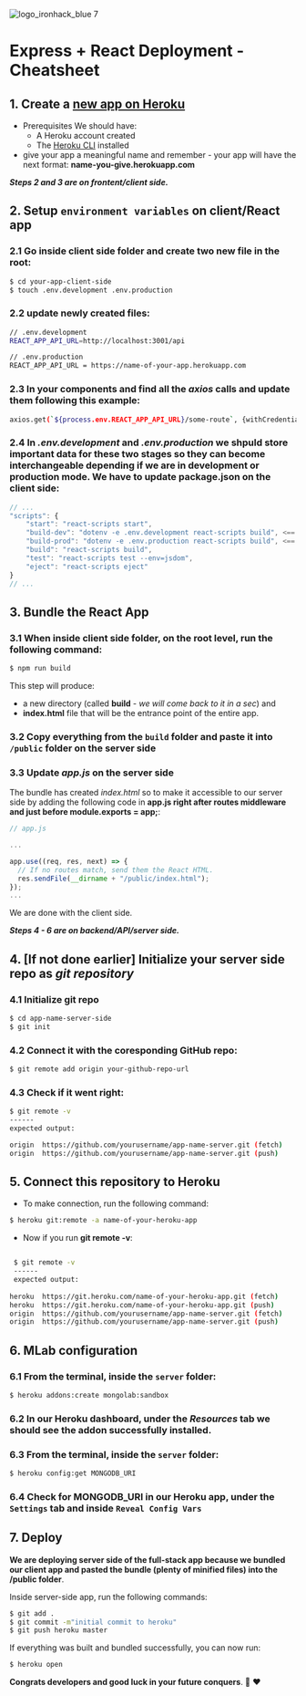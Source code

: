 ![logo_ironhack_blue 7](https://user-images.githubusercontent.com/23629340/40541063-a07a0a8a-601a-11e8-91b5-2f13e4e6b441.png)

# Express + React Deployment - Cheatsheet

## 1. Create a [new app on Heroku](https://dashboard.heroku.com/new-app) 
- Prerequisites
We should have:
    - A Heroku account created
    - The [Heroku CLI](https://devcenter.heroku.com/articles/heroku-cli) installed
- give your app a meaningful name and remember - your app will have the next format: **name-you-give.herokuapp.com**

***Steps 2 and 3 are on frontent/client side.***
## 2. Setup `environment variables` on client/React app

### 2.1 Go inside client side folder and **create two new file in the root**:

```bash
$ cd your-app-client-side
$ touch .env.development .env.production
```

### 2.2 update newly created files:

```bash
// .env.development
REACT_APP_API_URL=http://localhost:3001/api

// .env.production
REACT_APP_API_URL = https://name-of-your-app.herokuapp.com
```

### 2.3 In your components and find all the *axios* calls and update them following this example:

```bash
axios.get(`${process.env.REACT_APP_API_URL}/some-route`, {withCredentials: true})

```

### 2.4 In *.env.development* and *.env.production* we shpuld store important data for these two stages so they can become interchangeable depending if we are in development or production mode. We have to **update package.json on the client side**:

```javascript
// ...
"scripts": {
    "start": "react-scripts start",
    "build-dev": "dotenv -e .env.development react-scripts build", <==!!!
    "build-prod": "dotenv -e .env.production react-scripts build", <==!!!
    "build": "react-scripts build",
    "test": "react-scripts test --env=jsdom",
    "eject": "react-scripts eject"
}
// ...
```

## 3. Bundle the React App

### 3.1 When inside client side folder, on the root level, run the following command:

```bash
$ npm run build
```
This step will produce:
- a new directory (called **build** - *we will come back to it in a sec*) and
- **index.html** file that will be the entrance point of the entire app. 

### 3.2 Copy everything from the `build` folder and paste it into `/public` folder on the server side 

### 3.3 Update *app.js* on the server side 
The bundle has created *index.html* so to make it accessible to our server side by adding the following code in **app.js right after routes middleware and just before module.exports = app;**:

```javascript
// app.js

...

app.use((req, res, next) => {
  // If no routes match, send them the React HTML.
  res.sendFile(__dirname + "/public/index.html");
});
...
```

We are done with the client side.

***Steps 4 - 6 are on backend/API/server side.***
## 4. [If not done earlier] Initialize your server side repo as *git repository* 
### 4.1 Initialize git repo
 ```bash
 $ cd app-name-server-side
 $ git init
 ```
 ### 4.2 Connect it with the coresponding GitHub repo:
 ```bash
 $ git remote add origin your-github-repo-url
 ```
 
 ### 4.3 Check if it went right:
 ```bash
 $ git remote -v
 ------
 expected output:
 
origin	https://github.com/yourusername/app-name-server.git (fetch)
origin	https://github.com/yourusername/app-name-server.git (push)
 ```
## 5. Connect this repository to Heroku
- To make connection, run the following command:
```bash
$ heroku git:remote -a name-of-your-heroku-app
```
- Now if you run  **git remote -v**:

```bash

 $ git remote -v
 ------
 expected output:
 
heroku	https://git.heroku.com/name-of-your-heroku-app.git (fetch)
heroku	https://git.heroku.com/name-of-your-heroku-app.git (push)
origin	https://github.com/yourusername/app-name-server.git (fetch)
origin	https://github.com/yourusername/app-name-server.git (push)
```

## 6. MLab configuration

### 6.1 From the terminal, inside the `server` folder:
```bash
$ heroku addons:create mongolab:sandbox
```
### 6.2 In our Heroku dashboard, under the *Resources* tab we should see the addon successfully installed.

### 6.3 From the terminal, inside the `server` folder:
```bash
$ heroku config:get MONGODB_URI
```
### 6.4 Check for MONGODB_URI in our Heroku app, under the `Settings` tab and inside `Reveal Config Vars`

## 7. Deploy
**We are deploying server side of the full-stack app because we bundled our client app and pasted the bundle (plenty of minified files) into the /public folder**.

Inside server-side app, run the following commands:
```bash
$ git add .
$ git commit -m"initial commit to heroku"
$ git push heroku master
```

If everything was built and bundled successfully, you can now run:
```bash
$ heroku open
```

**Congrats developers and good luck in your future conquers**. :rocket: :heart: